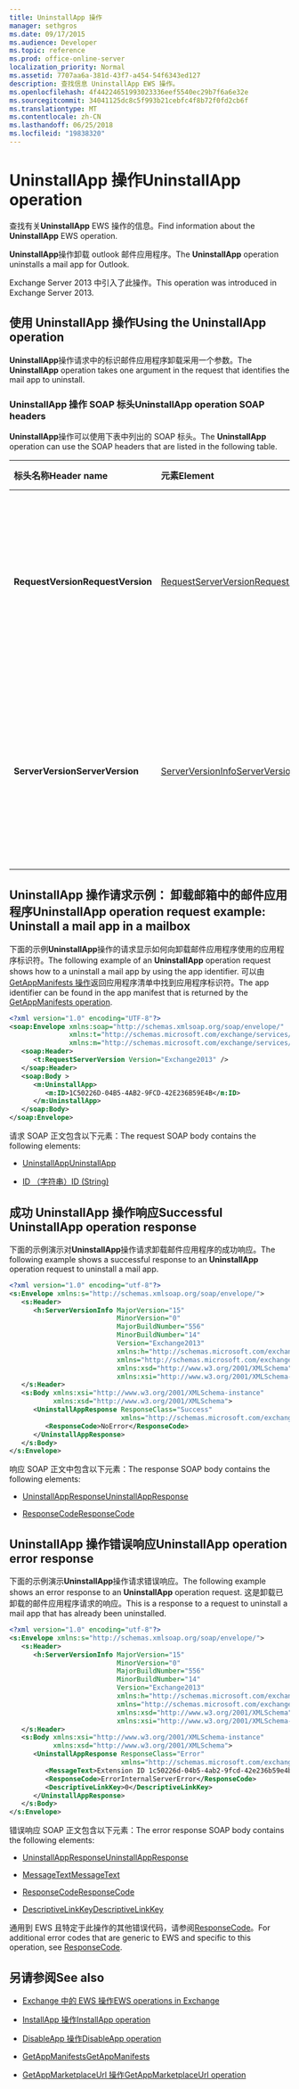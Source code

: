 ```yaml
---
title: UninstallApp 操作
manager: sethgros
ms.date: 09/17/2015
ms.audience: Developer
ms.topic: reference
ms.prod: office-online-server
localization_priority: Normal
ms.assetid: 7707aa6a-381d-43f7-a454-54f6343ed127
description: 查找信息 UninstallApp EWS 操作。
ms.openlocfilehash: 4f44224651993023336eef5540ec29b7f6a6e32e
ms.sourcegitcommit: 34041125dc8c5f993b21cebfc4f8b72f0fd2cb6f
ms.translationtype: MT
ms.contentlocale: zh-CN
ms.lasthandoff: 06/25/2018
ms.locfileid: "19838320"
---
```

# <a name="uninstallapp-operation"></a><span data-ttu-id="d0615-103">UninstallApp 操作</span><span class="sxs-lookup"><span data-stu-id="d0615-103">UninstallApp operation</span></span>

<span data-ttu-id="d0615-104">查找有关**UninstallApp** EWS 操作的信息。</span><span class="sxs-lookup"><span data-stu-id="d0615-104">Find information about the **UninstallApp** EWS operation.</span></span> 
  
<span data-ttu-id="d0615-105">**UninstallApp**操作卸载 outlook 邮件应用程序。</span><span class="sxs-lookup"><span data-stu-id="d0615-105">The **UninstallApp** operation uninstalls a mail app for Outlook.</span></span> 
  
<span data-ttu-id="d0615-106">Exchange Server 2013 中引入了此操作。</span><span class="sxs-lookup"><span data-stu-id="d0615-106">This operation was introduced in Exchange Server 2013.</span></span>
  
## <a name="using-the-uninstallapp-operation"></a><span data-ttu-id="d0615-107">使用 UninstallApp 操作</span><span class="sxs-lookup"><span data-stu-id="d0615-107">Using the UninstallApp operation</span></span>

<span data-ttu-id="d0615-108">**UninstallApp**操作请求中的标识邮件应用程序卸载采用一个参数。</span><span class="sxs-lookup"><span data-stu-id="d0615-108">The **UninstallApp** operation takes one argument in the request that identifies the mail app to uninstall.</span></span> 
  
### <a name="uninstallapp-operation-soap-headers"></a><span data-ttu-id="d0615-109">UninstallApp 操作 SOAP 标头</span><span class="sxs-lookup"><span data-stu-id="d0615-109">UninstallApp operation SOAP headers</span></span>

<span data-ttu-id="d0615-110">**UninstallApp**操作可以使用下表中列出的 SOAP 标头。</span><span class="sxs-lookup"><span data-stu-id="d0615-110">The **UninstallApp** operation can use the SOAP headers that are listed in the following table.</span></span> 
  
|<span data-ttu-id="d0615-111">**标头名称**</span><span class="sxs-lookup"><span data-stu-id="d0615-111">**Header name**</span></span>|<span data-ttu-id="d0615-112">**元素**</span><span class="sxs-lookup"><span data-stu-id="d0615-112">**Element**</span></span>|<span data-ttu-id="d0615-113">**说明**</span><span class="sxs-lookup"><span data-stu-id="d0615-113">**Description**</span></span>|
|:-----|:-----|:-----|
|<span data-ttu-id="d0615-114">**RequestVersion**</span><span class="sxs-lookup"><span data-stu-id="d0615-114">**RequestVersion**</span></span> <br/> |[<span data-ttu-id="d0615-115">RequestServerVersion</span><span class="sxs-lookup"><span data-stu-id="d0615-115">RequestServerVersion</span></span>](requestserverversion.md) <br/> |<span data-ttu-id="d0615-116">标识操作请求的架构版本。</span><span class="sxs-lookup"><span data-stu-id="d0615-116">Identifies the schema version for the operation request.</span></span> <span data-ttu-id="d0615-117">适用于请求此标头。</span><span class="sxs-lookup"><span data-stu-id="d0615-117">This header is applicable to a request.</span></span>  <br/> |
|<span data-ttu-id="d0615-118">**ServerVersion**</span><span class="sxs-lookup"><span data-stu-id="d0615-118">**ServerVersion**</span></span> <br/> |[<span data-ttu-id="d0615-119">ServerVersionInfo</span><span class="sxs-lookup"><span data-stu-id="d0615-119">ServerVersionInfo</span></span>](serverversioninfo.md) <br/> |<span data-ttu-id="d0615-120">标识响应该请求的服务器的版本。</span><span class="sxs-lookup"><span data-stu-id="d0615-120">Identifies the version of the server that responded to the request.</span></span> <span data-ttu-id="d0615-121">适用于响应此标头。</span><span class="sxs-lookup"><span data-stu-id="d0615-121">This header is applicable to a response.</span></span>  <br/> |
   
## <a name="uninstallapp-operation-request-example-uninstall-a-mail-app-in-a-mailbox"></a><span data-ttu-id="d0615-122">UninstallApp 操作请求示例： 卸载邮箱中的邮件应用程序</span><span class="sxs-lookup"><span data-stu-id="d0615-122">UninstallApp operation request example: Uninstall a mail app in a mailbox</span></span>

<span data-ttu-id="d0615-123">下面的示例**UninstallApp**操作的请求显示如何向卸载邮件应用程序使用的应用程序标识符。</span><span class="sxs-lookup"><span data-stu-id="d0615-123">The following example of an **UninstallApp** operation request shows how to a uninstall a mail app by using the app identifier.</span></span> <span data-ttu-id="d0615-124">可以由[GetAppManifests 操作](getappmanifests-operation.md)返回应用程序清单中找到应用程序标识符。</span><span class="sxs-lookup"><span data-stu-id="d0615-124">The app identifier can be found in the app manifest that is returned by the [GetAppManifests operation](getappmanifests-operation.md).</span></span>
  
```XML
<?xml version="1.0" encoding="UTF-8"?>
<soap:Envelope xmlns:soap="http://schemas.xmlsoap.org/soap/envelope/"
               xmlns:t="http://schemas.microsoft.com/exchange/services/2006/types"
               xmlns:m="http://schemas.microsoft.com/exchange/services/2006/messages">
   <soap:Header>
      <t:RequestServerVersion Version="Exchange2013" />
   </soap:Header>
   <soap:Body >
      <m:UninstallApp>
         <m:ID>1C50226D-04B5-4AB2-9FCD-42E236B59E4B</m:ID>
      </m:UninstallApp>
   </soap:Body>
</soap:Envelope>
```

<span data-ttu-id="d0615-125">请求 SOAP 正文包含以下元素：</span><span class="sxs-lookup"><span data-stu-id="d0615-125">The request SOAP body contains the following elements:</span></span>
  
- [<span data-ttu-id="d0615-126">UninstallApp</span><span class="sxs-lookup"><span data-stu-id="d0615-126">UninstallApp</span></span>](uninstallapp.md)
    
- [<span data-ttu-id="d0615-127">ID （字符串）</span><span class="sxs-lookup"><span data-stu-id="d0615-127">ID (String)</span></span>](id-string.md)
    
## <a name="successful-uninstallapp-operation-response"></a><span data-ttu-id="d0615-128">成功 UninstallApp 操作响应</span><span class="sxs-lookup"><span data-stu-id="d0615-128">Successful UninstallApp operation response</span></span>

<span data-ttu-id="d0615-129">下面的示例演示对**UninstallApp**操作请求卸载邮件应用程序的成功响应。</span><span class="sxs-lookup"><span data-stu-id="d0615-129">The following example shows a successful response to an **UninstallApp** operation request to uninstall a mail app.</span></span> 
  
```XML
<?xml version="1.0" encoding="utf-8"?>
<s:Envelope xmlns:s="http://schemas.xmlsoap.org/soap/envelope/">
   <s:Header>
      <h:ServerVersionInfo MajorVersion="15" 
                           MinorVersion="0" 
                           MajorBuildNumber="556" 
                           MinorBuildNumber="14" 
                           Version="Exchange2013" 
                           xmlns:h="http://schemas.microsoft.com/exchange/services/2006/types" 
                           xmlns="http://schemas.microsoft.com/exchange/services/2006/types" 
                           xmlns:xsd="http://www.w3.org/2001/XMLSchema" 
                           xmlns:xsi="http://www.w3.org/2001/XMLSchema-instance"/>
   </s:Header>
   <s:Body xmlns:xsi="http://www.w3.org/2001/XMLSchema-instance" 
           xmlns:xsd="http://www.w3.org/2001/XMLSchema">
      <UninstallAppResponse ResponseClass="Success" 
                            xmlns="http://schemas.microsoft.com/exchange/services/2006/messages">
         <ResponseCode>NoError</ResponseCode>
      </UninstallAppResponse>
   </s:Body>
</s:Envelope>
```

<span data-ttu-id="d0615-130">响应 SOAP 正文中包含以下元素：</span><span class="sxs-lookup"><span data-stu-id="d0615-130">The response SOAP body contains the following elements:</span></span>
  
- [<span data-ttu-id="d0615-131">UninstallAppResponse</span><span class="sxs-lookup"><span data-stu-id="d0615-131">UninstallAppResponse</span></span>](uninstallappresponse.md)
    
- [<span data-ttu-id="d0615-132">ResponseCode</span><span class="sxs-lookup"><span data-stu-id="d0615-132">ResponseCode</span></span>](responsecode.md)
    
## <a name="uninstallapp-operation-error-response"></a><span data-ttu-id="d0615-133">UninstallApp 操作错误响应</span><span class="sxs-lookup"><span data-stu-id="d0615-133">UninstallApp operation error response</span></span>

<span data-ttu-id="d0615-134">下面的示例演示**UninstallApp**操作请求错误响应。</span><span class="sxs-lookup"><span data-stu-id="d0615-134">The following example shows an error response to an **UninstallApp** operation request.</span></span> <span data-ttu-id="d0615-135">这是卸载已卸载的邮件应用程序请求的响应。</span><span class="sxs-lookup"><span data-stu-id="d0615-135">This is a response to a request to uninstall a mail app that has already been uninstalled.</span></span> 
  
```XML
<?xml version="1.0" encoding="utf-8"?>
<s:Envelope xmlns:s="http://schemas.xmlsoap.org/soap/envelope/">
   <s:Header>
      <h:ServerVersionInfo MajorVersion="15" 
                           MinorVersion="0" 
                           MajorBuildNumber="556" 
                           MinorBuildNumber="14" 
                           Version="Exchange2013" 
                           xmlns:h="http://schemas.microsoft.com/exchange/services/2006/types" 
                           xmlns="http://schemas.microsoft.com/exchange/services/2006/types" 
                           xmlns:xsd="http://www.w3.org/2001/XMLSchema" 
                           xmlns:xsi="http://www.w3.org/2001/XMLSchema-instance"/>
   </s:Header>
   <s:Body xmlns:xsi="http://www.w3.org/2001/XMLSchema-instance" 
           xmlns:xsd="http://www.w3.org/2001/XMLSchema">
      <UninstallAppResponse ResponseClass="Error" 
                            xmlns="http://schemas.microsoft.com/exchange/services/2006/messages">
         <MessageText>Extension ID 1c50226d-04b5-4ab2-9fcd-42e236b59e4b can't be found.</MessageText>
         <ResponseCode>ErrorInternalServerError</ResponseCode>
         <DescriptiveLinkKey>0</DescriptiveLinkKey>
      </UninstallAppResponse>
   </s:Body>
</s:Envelope>
```

<span data-ttu-id="d0615-136">错误响应 SOAP 正文包含以下元素：</span><span class="sxs-lookup"><span data-stu-id="d0615-136">The error response SOAP body contains the following elements:</span></span>
  
- [<span data-ttu-id="d0615-137">UninstallAppResponse</span><span class="sxs-lookup"><span data-stu-id="d0615-137">UninstallAppResponse</span></span>](uninstallappresponse.md)
    
- [<span data-ttu-id="d0615-138">MessageText</span><span class="sxs-lookup"><span data-stu-id="d0615-138">MessageText</span></span>](messagetext.md)
    
- [<span data-ttu-id="d0615-139">ResponseCode</span><span class="sxs-lookup"><span data-stu-id="d0615-139">ResponseCode</span></span>](responsecode.md)
    
- [<span data-ttu-id="d0615-140">DescriptiveLinkKey</span><span class="sxs-lookup"><span data-stu-id="d0615-140">DescriptiveLinkKey</span></span>](descriptivelinkkey.md)
    
<span data-ttu-id="d0615-141">通用到 EWS 且特定于此操作的其他错误代码，请参阅[ResponseCode](responsecode.md)。</span><span class="sxs-lookup"><span data-stu-id="d0615-141">For additional error codes that are generic to EWS and specific to this operation, see [ResponseCode](responsecode.md).</span></span>
  
## <a name="see-also"></a><span data-ttu-id="d0615-142">另请参阅</span><span class="sxs-lookup"><span data-stu-id="d0615-142">See also</span></span>

- [<span data-ttu-id="d0615-143">Exchange 中的 EWS 操作</span><span class="sxs-lookup"><span data-stu-id="d0615-143">EWS operations in Exchange</span></span>](ews-operations-in-exchange.md)
    
- [<span data-ttu-id="d0615-144">InstallApp 操作</span><span class="sxs-lookup"><span data-stu-id="d0615-144">InstallApp operation</span></span>](installapp-operation.md)
    
- [<span data-ttu-id="d0615-145">DisableApp 操作</span><span class="sxs-lookup"><span data-stu-id="d0615-145">DisableApp operation</span></span>](disableapp-operation.md)
    
- [<span data-ttu-id="d0615-146">GetAppManifests</span><span class="sxs-lookup"><span data-stu-id="d0615-146">GetAppManifests</span></span>](getappmanifests.md)
    
- [<span data-ttu-id="d0615-147">GetAppMarketplaceUrl 操作</span><span class="sxs-lookup"><span data-stu-id="d0615-147">GetAppMarketplaceUrl operation</span></span>](getappmarketplaceurl-operation.md)
    

